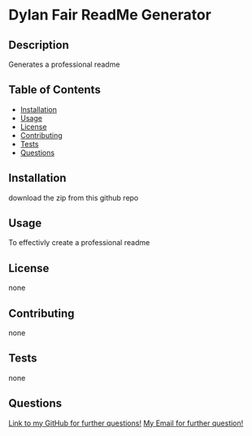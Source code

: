 
# Dylan Fair ReadMe Generator

## Description

Generates a professional readme

## Table of Contents
* [Installation](#installation)
* [Usage](#usage)
* [License](#license)
* [Contributing](#contributing)
* [Tests](#tests)
* [Questions](#questions)
    
## Installation

download the zip from this github repo

## Usage

To effectivly create a professional readme

## License

none

## Contributing

none

## Tests

none

## Questions
[Link to my GitHub for further questions!](https://github.com/dylan-fair/readMe-generator)
[My Email for further question!](dylanfair11@gmail.com)

    
    